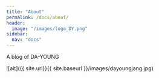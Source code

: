 ```yaml
---
title: "About"
permalink: /docs/about/
header:
  image: "/images/logo_DY.png"
sidebar:
  nav: "docs"
---
```

A blog of DA-YOUNG

![alt]({{ site.url}}{{ site.baseurl }}/images/dayoungjang.jpg)
